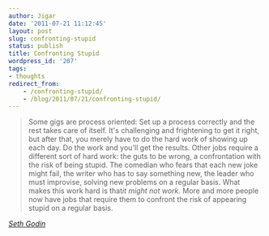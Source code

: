 ```yaml
---
author: Jigar
date: '2011-07-21 11:12:45'
layout: post
slug: confronting-stupid
status: publish
title: Confronting Stupid
wordpress_id: '207'
tags:
- thoughts
redirect_from:
    - /confronting-stupid/
    - /blog/2011/07/21/confronting-stupid/
---
```


> Some gigs are process oriented: Set up a process correctly and the
> rest takes care of itself. It's challenging and frightening to get
> it right, but after that, you merely have to do the hard work of
> showing up each day. Do the work and you'll get the results. Other
> jobs require a different sort of hard work: the guts to be wrong, a
> confrontation with the risk of being stupid. The comedian who fears
> that each new joke might fail, the writer who has to say something
> new, the leader who must improvise, solving new problems on a
> regular basis. What makes this work hard is
> that*it might not work.* More and more people now have jobs that
> require them to confront the risk of appearing stupid on a regular
> basis.

*[Seth Godin](http://sethgodin.typepad.com/seths_blog/2011/07/confronting-stupid.html)*


